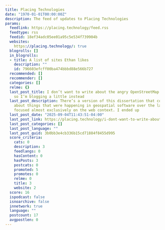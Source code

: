 ```yaml
---
title: Placing Technologies
date: "1970-01-01T00:00:00Z"
description: The feed of updates to Placing Technologies
params:
  feedlink: https://placing.technology/feed.rss
  feedtype: rss
  feedid: 18ef34adc05ee01a95c5e534f739904b
  websites:
    https://placing.technology/: true
  blogrolls: []
  in_blogrolls:
  - title: A list of sites Ethan likes
    description: ""
    id: 796603efcff00ba474bbbd88e566b727
  recommended: []
  recommender: []
  categories: []
  relme: {}
  last_post_title: I don’t want to write about the angry OpenStreetMap men in my dissertation
    so I’m blogging a little instead
  last_post_description: There’s a version of this dissertation that could just be
    about things that were happening in geospatial software over the last 25 years,
    focused almost exclusively on the web context. I ended up
  last_post_date: "2025-09-04T11:43:51-04:00"
  last_post_link: https://placing.technology/i-dont-want-to-write-about-the-angry-openstreetmap-men-in-my-dissertation-so-im-blogging-a-little
  last_post_categories: []
  last_post_language: ""
  last_post_guid: 3b0bb3e4cb336b15cd71884f8455d995
  score_criteria:
    cats: 0
    description: 3
    feedlangs: 0
    hasContent: 0
    hasPosts: 3
    postcats: 0
    promoted: 5
    promotes: 0
    relme: 0
    title: 3
    website: 2
  score: 16
  ispodcast: false
  isnoarchive: false
  innetwork: true
  language: ""
  postcount: 17
  avgpostlen: 0
---
```

